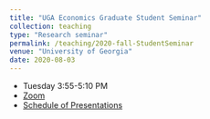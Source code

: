 ```yaml
---
title: "UGA Economics Graduate Student Seminar"
collection: teaching
type: "Research seminar"
permalink: /teaching/2020-fall-StudentSeminar
venue: "University of Georgia"
date: 2020-08-03
---
```


* Tuesday 3:55-5:10 PM
* [Zoom](https://zoom.us/j/93960550152) 
* [Schedule of Presentations](https://docs.google.com/spreadsheets/d/1GRE0b37lVgjZDOvep-lGNJ2X4hUYZhDBJcVNlVKcRV8/edit?usp=sharing)
